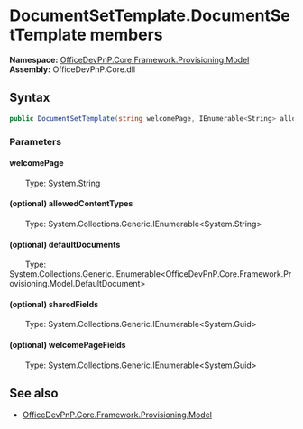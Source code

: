 # DocumentSetTemplate.DocumentSetTemplate members 
  

**Namespace:** [OfficeDevPnP.Core.Framework.Provisioning.Model](OfficeDevPnP.Core.Framework.Provisioning.Model.md)  
**Assembly:** OfficeDevPnP.Core.dll  
## Syntax
```C#
public DocumentSetTemplate(string welcomePage, IEnumerable<String> allowedContentTypes, IEnumerable<DefaultDocument> defaultDocuments, IEnumerable<Guid> sharedFields, IEnumerable<Guid> welcomePageFields)
```
### Parameters
#### welcomePage  
&emsp;&emsp;Type: System.String  
#### (optional) allowedContentTypes  
&emsp;&emsp;Type: System.Collections.Generic.IEnumerable<System.String>  
#### (optional) defaultDocuments  
&emsp;&emsp;Type: System.Collections.Generic.IEnumerable<OfficeDevPnP.Core.Framework.Provisioning.Model.DefaultDocument>  
#### (optional) sharedFields  
&emsp;&emsp;Type: System.Collections.Generic.IEnumerable<System.Guid>  
#### (optional) welcomePageFields  
&emsp;&emsp;Type: System.Collections.Generic.IEnumerable<System.Guid>  
## See also
- [OfficeDevPnP.Core.Framework.Provisioning.Model](OfficeDevPnP.Core.Framework.Provisioning.Model.md)

